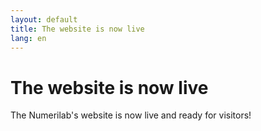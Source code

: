 ```yaml
---
layout: default
title: The website is now live
lang: en
---
```

# The website is now live

The Numerilab's website is now live and ready for visitors!
